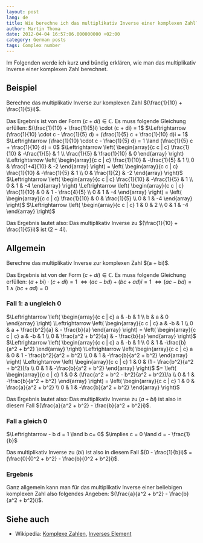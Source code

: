 ```yaml
---
layout: post
lang: de
title: Wie berechne ich das multiplikativ Inverse einer komplexen Zahl?
author: Martin Thoma
date: 2012-04-04 16:57:06.000000000 +02:00
category: German posts
tags: Complex number
---
```

Im Folgenden werde ich kurz und b&uuml;ndig erkl&auml;ren, wie man das multiplikativ Inverse einer komplexen Zahl berechnet.

<h2>Beispiel</h2>
Berechne das multiplikativ Inverse zur komplexen Zahl $(\frac{1}{10} + \frac{1}{5}i)$.

Das Ergebnis ist von der Form $(c + di) \in \mathbb{C}$.
Es muss folgende Gleichung erf&uuml;llen:
<a id="more"></a><a id="more-20591"></a>
$(\frac{1}{10} + \frac{1}{5}i) \cdot (c + di) = 1$
$\Leftrightarrow (\frac{1}{10} \cdot c - \frac{1}{5} d) + (\frac{1}{5} c + \frac{1}{10} d)i = 1$
$\Leftrightarrow (\frac{1}{10} \cdot c - \frac{1}{5} d) = 1 \land (\frac{1}{5} c + \frac{1}{10} d) = 0$
$\Leftrightarrow \left( \begin{array}{c c | c}
  \frac{1}{10} & -\frac{1}{5} & 1 \\
  \frac{1}{5} & \frac{1}{10}  & 0
\end{array} \right)
\Leftrightarrow \left( \begin{array}{c c | c}
  \frac{1}{10} & -\frac{1}{5} & 1 \\
  0 & \frac{1+4}{10}  & -2
\end{array} \right) =
\left( \begin{array}{c c | c}
  \frac{1}{10} & -\frac{1}{5} & 1 \\
  0 & \frac{1}{2}  & -2
\end{array} \right)$
$\Leftrightarrow \left( \begin{array}{c c | c}
  \frac{1}{10} & -\frac{1}{5} & 1 \\
  0 & 1 & -4
\end{array} \right)
\Leftrightarrow \left( \begin{array}{c c | c}
  \frac{1}{10} & 0 & 1 - \frac{4}{5} \\
  0 & 1 & -4
\end{array} \right) =
\left( \begin{array}{c c | c}
  \frac{1}{10} & 0 & \frac{1}{5} \\
  0 & 1 & -4
\end{array} \right)$
$\Leftrightarrow
\left( \begin{array}{c c | c}
  1 & 0 & 2 \\
  0 & 1 & -4
\end{array} \right)$

Das Ergebnis lautet also:
Das multiplikativ Inverse zu $(\frac{1}{10} + \frac{1}{5}i)$ ist $(2 -4i)$.

<h2>Allgemein</h2>
Berechne das multiplikativ Inverse zur komplexen Zahl $(a + bi)$.

Das Ergebnis ist von der Form $(c + di) \in \mathbb{C}$.
Es muss folgende Gleichung erf&uuml;llen:
$(a + bi) \cdot (c + di) = 1$
$\Leftrightarrow (a c - b d) + (b c + a d)i = 1$
$\Leftrightarrow (a c - b d) = 1 \land (b c + a d) = 0$

<h3>Fall 1: a ungleich 0</h3>
$\Leftrightarrow \left( \begin{array}{c c | c}
  a & -b & 1 \\
  b & a  & 0
\end{array} \right)
\Leftrightarrow \left( \begin{array}{c c | c}
  a & -b & 1 \\
  0 & a + \frac{b^2}{a}  & - \frac{b}{a}
\end{array} \right)
= \left( \begin{array}{c c | c}
  a & -b & 1 \\
  0 & \frac{a^2 + b^2}{a}  & - \frac{b}{a}
\end{array} \right)$
$\Leftrightarrow \left( \begin{array}{c c | c}
  a & -b & 1 \\
  0 & 1 & -\frac{b}{a^2 + b^2}
\end{array} \right)
\Leftrightarrow \left( \begin{array}{c c | c}
  a & 0 & 1 - \frac{b^2}{a^2 + b^2} \\
  0 & 1 & -\frac{b}{a^2 + b^2}
\end{array} \right)
\Leftrightarrow \left( \begin{array}{c c | c}
  1 & 0 & (1 - \frac{b^2}{a^2 + b^2})/a \\
  0 & 1 & -\frac{b}{a^2 + b^2}
\end{array} \right)$
$= \left( \begin{array}{c c | c}
  1 & 0 & (\frac{a^2 + b^2 - b^2}{a^2 + b^2})/a \\
  0 & 1 & -\frac{b}{a^2 + b^2}
\end{array} \right)
= \left( \begin{array}{c c | c}
  1 & 0 & \frac{a}{a^2 + b^2} \\
  0 & 1 & -\frac{b}{a^2 + b^2}
\end{array} \right)$

Das Ergebnis lautet also:
Das multiplikativ Inverse zu $(a + bi)$ ist also in diesem Fall $(\frac{a}{a^2 + b^2} - \frac{b}{a^2 + b^2}i)$.

<h3>Fall a gleich 0</h3>
$\Leftrightarrow - b d = 1 \land b c= 0$
$\implies c = 0 \land d = - \frac{1}{b}$

Das multiplikativ Inverse zu $(bi)$ ist also in diesem Fall $(0 - \frac{1}{b}i)$ = (\frac{0}{0^2 + b^2} - \frac{b}{0^2 + b^2}i)$.

<h3>Ergebnis</h3>
Ganz allgemein kann man f&uuml;r das multiplikativ Inverse einer beliebigen komplexen Zahl also folgendes Angeben:
$(\frac{a}{a^2 + b^2} - \frac{b}{a^2 + b^2}i)$.

<h2>Siehe auch</h2>
<ul>
  <li>Wikipedia: <a href="http://de.wikipedia.org/wiki/Komplexe_Zahl">Komplexe Zahlen</a>, <a href="http://de.wikipedia.org/wiki/Inverses_Element">Inverses Element</a></li>
</ul>
